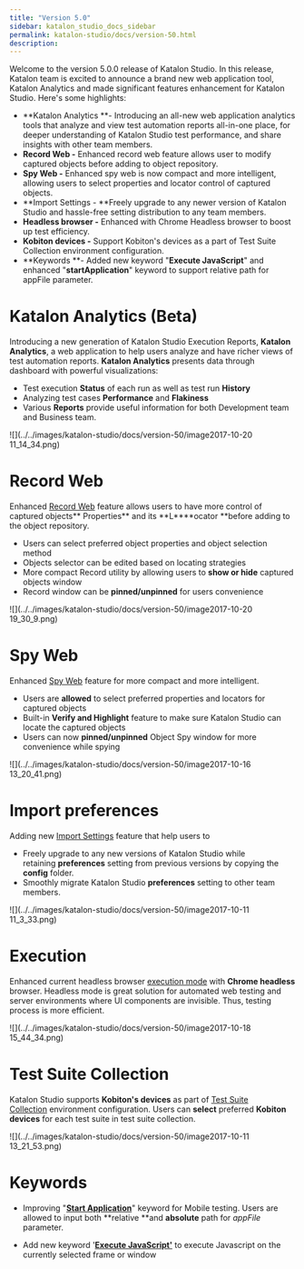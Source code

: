 ```yaml
---
title: "Version 5.0" 
sidebar: katalon_studio_docs_sidebar
permalink: katalon-studio/docs/version-50.html 
description: 
---
```

Welcome to the version 5.0.0 release of Katalon Studio. In this release, Katalon team is excited to announce a brand new web application tool, Katalon Analytics and made significant features enhancement for Katalon Studio. Here's some highlights:

*   **Katalon Analytics **\- Introducing an all-new web application analytics tools that analyze and view test automation reports all-in-one place, for deeper understanding of Katalon Studio test performance, and share insights with other team members. 
*   **Record Web -** Enhanced record web feature allows user to modify captured objects before adding to object repository. 
*   **Spy Web -** Enhanced spy web is now compact and more intelligent, allowing users to select properties and locator control of captured objects. 
*   **Import Settings - **Freely upgrade to any newer version of Katalon Studio and hassle-free setting distribution to any team members.
*   **Headless browser -** Enhanced with Chrome Headless browser to boost up test efficiency.
*   **Kobiton devices -** Support Kobiton's devices as a part of Test Suite Collection environment configuration.
*   **Keywords **\- Added new keyword "**Execute JavaScript**" and enhanced "**startApplication**" keyword to support relative path for appFile parameter.

Katalon Analytics (Beta)
========================

Introducing a new generation of Katalon Studio Execution Reports, **Katalon Analytics**, a web application to help users analyze and have richer views of test automation reports. **Katalon Analytics** presents data through dashboard with powerful visualizations:

*   Test execution **Status** of each run as well as test run **History**
*   Analyzing test cases **Performance** and **Flakiness**
*   Various **Reports** provide useful information for both Development team and Business team. 

![](../../images/katalon-studio/docs/version-50/image2017-10-20 11_14_34.png)

Record Web
==========

Enhanced [Record Web](/pages/viewpage.action?pageId=5118055) feature allows users to have more control of captured objects** Properties** and its **L****ocator **before adding to the object repository.

*   Users can select preferred object properties and object selection method
*   Objects selector can be edited based on locating strategies
*   More compact Record utility by allowing users to **show or hide** captured objects window
*   Record window can be **pinned/unpinned** for users convenience

![](../../images/katalon-studio/docs/version-50/image2017-10-20 19_30_9.png)

Spy Web
=======

Enhanced [Spy Web](https://docs.katalon.com/x/5BZO) feature for more compact and more intelligent.

*   Users are **allowed** to select preferred properties and locators for captured objects
*   Built-in **Verify and Highlight** feature to make sure Katalon Studio can locate the captured objects
*   Users can now **pinned/unpinned** Object Spy window for more convenience while spying

![](../../images/katalon-studio/docs/version-50/image2017-10-16 13_20_41.png)

Import preferences
==================

Adding new [Import Settings](https://docs.katalon.com/x/eYEw) feature that help users to

*   Freely upgrade to any new versions of Katalon Studio while retaining **preferences** setting from previous versions by copying the **config** folder.
*   Smoothly migrate Katalon Studio **preferences** setting to other team members.

![](../../images/katalon-studio/docs/version-50/image2017-10-11 11_3_33.png)

Execution
=========

Enhanced current headless browser [execution mode](https://docs.katalon.com/x/sxVO) with **Chrome headless** browser. Headless mode is great solution for automated web testing and server environments where UI components are invisible. Thus, testing process is more efficient. 

![](../../images/katalon-studio/docs/version-50/image2017-10-18 15_44_34.png)

Test Suite Collection
=====================

Katalon Studio supports **Kobiton's devices** as part of [Test Suite Collection](https://docs.katalon.com/display/KD/Mobile+Testing+with+Kobiton+Devices#MobileTestingwithKobitonDevices-ExecuteTestSuiteCollection) environment configuration. Users can **select** preferred **Kobiton devices** for each test suite in test suite collection.

![](../../images/katalon-studio/docs/version-50/image2017-10-11 13_21_53.png)

Keywords
========

*   Improving "**[Start Application](https://docs.katalon.com/x/zo0Y)**" keyword for Mobile testing. Users are allowed to input both **relative **and **absolute** path for _appFile_ parameter.

*   Add new keyword '**[Execute JavaScript'](https://docs.katalon.com/display/KD/%5BWebUI%5D+Execute+JavaScript)** to execute Javascript on the currently selected frame or window